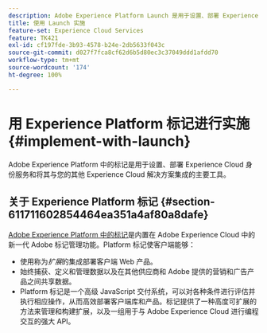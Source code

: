 ```yaml
---
description: Adobe Experience Platform Launch 是用于设置、部署 Experience Cloud 身份服务，并将其与其他 Experience Cloud 解决方案集成的主要工具。
title: 使用 Launch 实施
feature-set: Experience Cloud Services
feature: TK421
exl-id: cf197fde-3b93-4578-b24e-2db5633f043c
source-git-commit: d027f7fca8cf62d6b5d80ec3c37049ddd1afdd70
workflow-type: tm+mt
source-wordcount: '174'
ht-degree: 100%

---
```


# 用 Experience Platform 标记进行实施{#implement-with-launch}

Adobe Experience Platform 中的标记是用于设置、部署 Experience Cloud 身份服务和将其与您的其他 Experience Cloud 解决方案集成的主要工具。

## 关于 Experience Platform 标记 {#section-611711602854464ea351a4af80a8dafe}

[Adobe Experience Platform 中的标记](https://experienceleague.adobe.com/docs/experience-platform/tags/home.html?lang=en)是内置在 Adobe Experience Cloud 中的新一代 Adobe 标记管理功能。Platform 标记使客户端能够：

* 使用称为&#x200B;_扩展_&#x200B;的集成部署客户端 Web 产品。
* 始终捕获、定义和管理数据以及在其他供应商和 Adobe 提供的营销和广告产品之间共享数据。
* Platform 标记是一个高级 JavaScript 交付系统，可以对各种条件进行评估并执行相应操作，从而高效部署客户端库和产品。标记提供了一种高度可扩展的方法来管理和构建扩展，以及一组用于与 Adobe Experience Cloud 进行编程交互的强大 API。
